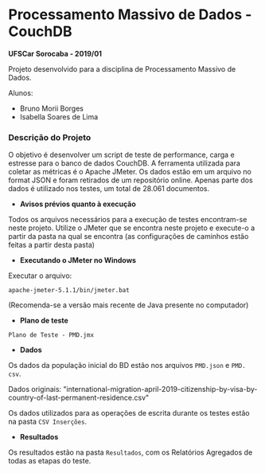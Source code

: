 # Processamento Massivo de Dados - CouchDB

**UFSCar Sorocaba - 2019/01**

Projeto desenvolvido para a disciplina de Processamento Massivo de Dados.

Alunos:
  - Bruno Morii Borges
  - Isabella Soares de Lima
  
### Descrição do Projeto

O objetivo é desenvolver um script de teste de performance, carga e estresse para o banco de dados CouchDB. A ferramenta utilizada para coletar as métricas é o Apache JMeter. Os dados estão em um arquivo no format JSON e foram retirados de um repositório online. Apenas parte dos dados é utilizado nos testes, um total de 28.061 documentos.

- **Avisos prévios quanto à execução** 

Todos os arquivos necessários para a execução de testes encontram-se neste projeto.
Utilize o JMeter que se encontra neste projeto e execute-o a partir da pasta na qual se encontra (as configurações de caminhos estão feitas a partir desta pasta)

- **Executando o JMeter no Windows** 

Executar o arquivo:

`apache-jmeter-5.1.1/bin/jmeter.bat`

(Recomenda-se a versão mais recente de Java presente no computador)

- **Plano de teste**

`Plano de Teste - PMD.jmx`

- **Dados**

Os dados da população inicial do BD estão nos arquivos `PMD.json` e `PMD. csv`.

Dados originais: "international-migration-april-2019-citizenship-by-visa-by-country-of-last-permanent-residence.csv"

Os dados utilizados para as operações de escrita durante os testes estão na pasta `CSV Inserções`.

- **Resultados**

Os resultados estão na pasta `Resultados`, com os Relatórios Agregados de todas as etapas do teste.
